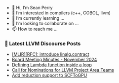 - 👋 Hi, I’m Sean Perry
- 👀 I’m interested in compilers (c++, COBOL, llvm)
- 🌱 I’m currently learning ...
- 💞️ I’m looking to collaborate on ...
- 📫 How to reach me ...

<!---
s66perry/s66perry is a ✨ special ✨ repository because its `README.md` (this file) appears on your GitHub profile.
You can click the Preview link to take a look at your changes.
--->
### 📕 Latest LLVM Discourse Posts

<!-- DISCOURSE-LLVM:START -->
- [[MLIR][RFC]: introduce linalg.contract](https://discourse.llvm.org/t/mlir-rfc-introduce-linalg-contract/83589?page=3#post_44)
- [Board Meeting Minutes - November 2024](https://discourse.llvm.org/t/board-meeting-minutes-november-2024/84000#post_3)
- [Defining Lambda function inside a loop](https://discourse.llvm.org/t/defining-lambda-function-inside-a-loop/84043#post_1)
- [Call for Nominations for LLVM Project Area Teams](https://discourse.llvm.org/t/call-for-nominations-for-llvm-project-area-teams/83965#post_4)
- [Add reduction support to SCFToGPU](https://discourse.llvm.org/t/add-reduction-support-to-scftogpu/83232#post_7)
<!-- DISCOURSE-LLVM:END -->
